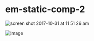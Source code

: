 # em-static-comp-2

![screen shot 2017-10-31 at 11 51 26 am](https://user-images.githubusercontent.com/20582868/32240095-01878752-be32-11e7-8af2-f77ff6b1a030.png)


![image](https://user-images.githubusercontent.com/20582868/32239996-bb43a29e-be31-11e7-9a3e-e38829d4401d.png)

